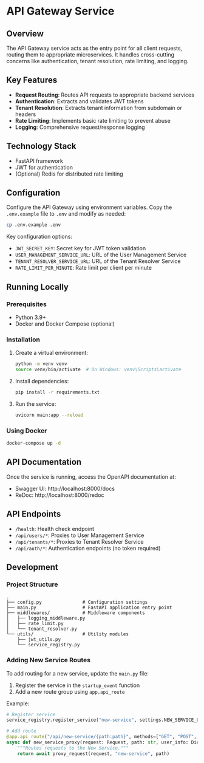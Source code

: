 # API Gateway Service

## Overview

The API Gateway service acts as the entry point for all client requests, routing them to appropriate microservices. It handles cross-cutting concerns like authentication, tenant resolution, rate limiting, and logging.

## Key Features

- **Request Routing**: Routes API requests to appropriate backend services
- **Authentication**: Extracts and validates JWT tokens
- **Tenant Resolution**: Extracts tenant information from subdomain or headers
- **Rate Limiting**: Implements basic rate limiting to prevent abuse
- **Logging**: Comprehensive request/response logging

## Technology Stack

- FastAPI framework
- JWT for authentication
- (Optional) Redis for distributed rate limiting

## Configuration

Configure the API Gateway using environment variables. Copy the `.env.example` file to `.env` and modify as needed:

```bash
cp .env.example .env
```

Key configuration options:

- `JWT_SECRET_KEY`: Secret key for JWT token validation
- `USER_MANAGEMENT_SERVICE_URL`: URL of the User Management Service
- `TENANT_RESOLVER_SERVICE_URL`: URL of the Tenant Resolver Service
- `RATE_LIMIT_PER_MINUTE`: Rate limit per client per minute

## Running Locally

### Prerequisites

- Python 3.9+
- Docker and Docker Compose (optional)

### Installation

1. Create a virtual environment:
   ```bash
   python -m venv venv
   source venv/bin/activate  # On Windows: venv\Scripts\activate
   ```

2. Install dependencies:
   ```bash
   pip install -r requirements.txt
   ```

3. Run the service:
   ```bash
   uvicorn main:app --reload
   ```

### Using Docker

```bash
docker-compose up -d
```

## API Documentation

Once the service is running, access the OpenAPI documentation at:

- Swagger UI: http://localhost:8000/docs
- ReDoc: http://localhost:8000/redoc

## API Endpoints

- `/health`: Health check endpoint
- `/api/users/*`: Proxies to User Management Service
- `/api/tenants/*`: Proxies to Tenant Resolver Service
- `/api/auth/*`: Authentication endpoints (no token required)

## Development

### Project Structure

```
.
├── config.py               # Configuration settings
├── main.py                 # FastAPI application entry point
├── middlewares/            # Middleware components
│   ├── logging_middleware.py
│   ├── rate_limit.py
│   └── tenant_resolver.py
└── utils/                  # Utility modules
    ├── jwt_utils.py
    └── service_registry.py
```

### Adding New Service Routes

To add routing for a new service, update the `main.py` file:

1. Register the service in the `startup_event` function
2. Add a new route group using `app.api_route`

Example:

```python
# Register service
service_registry.register_service("new-service", settings.NEW_SERVICE_URL)

# Add route
@app.api_route("/api/new-service/{path:path}", methods=["GET", "POST", "PUT", "DELETE"])
async def new_service_proxy(request: Request, path: str, user_info: Dict = Depends(get_token_header)):
    """Routes requests to the New Service."""
    return await proxy_request(request, "new-service", path)
```